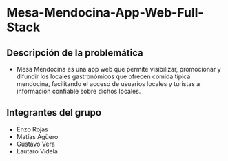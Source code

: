 # Mesa-Mendocina-App-Web-Full-Stack

## Descripción de la problemática
- Mesa Mendocina es una app web que permite visibilizar,
promocionar y difundir los locales gastronómicos que ofrecen comida típica mendocina, facilitando el
acceso de usuarios locales y turistas a información confiable sobre dichos locales.

## Integrantes del grupo

- Enzo Rojas
- Matías Agüero
- Gustavo Vera
- Lautaro Videla